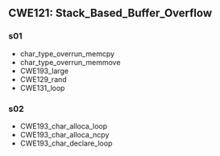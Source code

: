 ## CWE121: Stack_Based_Buffer_Overflow

### s01
- char_type_overrun_memcpy
- char_type_overrun_memmove
- CWE193_large
- CWE129_rand
- CWE131_loop

### s02
- CWE193_char_alloca_loop
- CWE193_char_alloca_ncpy
- CWE193_char_declare_loop
